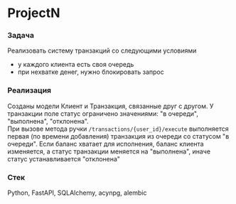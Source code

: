 # ProjectN
### Задача
Реализовать систему транзакций со следующими условиями
- у каждого клиента есть своя очередь
- при нехватке денег, нужно блокировать запрос

### Реализация
Созданы модели Клиент и Транзакция, связанные друг с другом. У транзакции поле статус ограничено значениями: "в очереди", "выполнена", "отклонена".
<br>
При вызове метода ручки `/transactions/{user_id}/execute` выполняется первая (по времени добавления) транзакция из очереди со статусом "в очереди".
Если баланс хватает для исполнения, баланс клиента изменяется, а статус транзакции меняется на "выполнена", иначе статус устанавливается "отклонена"

### Стек
Python, FastAPI, SQLAlchemy, acynpg, alembic